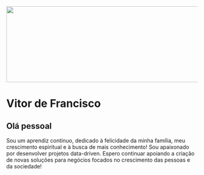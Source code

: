 <img width=1100px height=200px margin=0 src="">


# Vitor de Francisco

## Olá pessoal

Sou um aprendiz contínuo, dedicado à felicidade da minha família, meu crescimento espiritual e à busca de mais conhecimento!
Sou apaixonado por desenvolver projetos data-driven.
Espero continuar apoiando a criação de novas soluções para negócios focados no crescimento das pessoas e da sociedade!

<img width="auto" src="">
